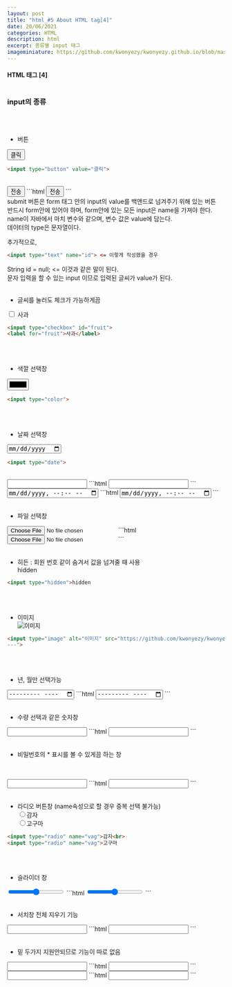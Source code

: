 ```yaml
---
layout: post
title: "html_#5 About HTML tag[4]"
date: 20/06/2021
categories: HTML
description: html
excerpt: 종류별 input 태그
imageminiature: https://github.com/kwonyezy/kwonyezy.github.io/blob/master/_posts/pictures/skyimg.jpg?raw=true
---
```

#### HTML 태그 [4] <br><br>

### input의 종류
 <br><br>
- 버튼 <br>
<input type="button" value="클릭">

```html
<input type="button" value="클릭">
```
<br>
<input type="submit" value="전송">
```html
<input type="submit" value="전송">
```
<br>
submit 버튼은 form 태그 안의 input의 value를 백앤드로 넘겨주기 위해 있는 버튼 <br>
반드시 form안에 있어야 하며, form안에 있는 모든 input은 name을 가져야 한다. <br>
name이 자바에서 마치 변수와 같으며, 변수 값은 value에 담는다. <br>
데이터의 type은 문자열이다. <br>

추가적으로, 
```html
<input type="text" name="id"> <= 이렇게 작성했을 경우
``` 
String id = null; <= 이것과 같은 말이 된다. <br>
문자 입력을 할 수 있는 input 이므로 입력된 글씨가 value가 된다.
 <br><br>

- 글씨를 눌러도 체크가 가능하게끔<br>
<input type="checkbox" id="fruit">
<label for="fruit">사과</label> 

```html
<input type="checkbox" id="fruit">
<label for="fruit">사과</label> 
``` 
<br><br>
    
- 색깔 선택창 <br>
<input type="color"> 

```html
<input type="color"> 
``` 
<br><br>

- 날짜 선택창 <br>
<input type="date">

```html
<input type="date">
``` 
 <br>
<input type="datetime">
```html
<input type="datetime">
```
 <br>
<input type="datetime-local" name="" id="">
```html
<input type="datetime-local" name="" id="">
```
<br><br>

- 파일 선택창 <br>
<input type="file"> 
```html
<input type="file">
```
<br><br>

- 히든 : 회원 번호 같이 숨겨서 값을 넘겨줄 때 사용 <br>
<input type="hidden">hidden 
```html
<input type="hidden">hidden
```
<br><br>

- 이미지 <br>
<input type="image" alt="이미지" src="https://github.com/kwonyezy/kwonyezy.github.io/blob/master/_posts/pictures/skyimg.jpg?raw=true
---">
```html
<input type="image" alt="이미지" src="https://github.com/kwonyezy/kwonyezy.github.io/blob/master/_posts/pictures/skyimg.jpg?raw=true
---">
```
<br><br>

- 년, 월만 선택가능 <br>
<input type="month">
```html
<input type="month">
```
<br><br>

- 수량 선택과 같은 숫자창<br>
<input type="number">
```html
<input type="number">
```
<br><br>

- 비밀번호의 * 표시를 볼 수 있게끔 하는 창<br>
<br><br>
<input type="password">
```html
<input type="password">
```
<br><br>

- 라디오 버튼창 (name속성으로 할 경우 중복 선택 불가능) <br>
<input type="radio" name="vag">감자<br>
<input type="radio" name="vag">고구마
```html
<input type="radio" name="vag">감자<br>
<input type="radio" name="vag">고구마
```
<br><br>

- 슬라이더 창<br>
<input type="range">
```html
<input type="range">
```
<br><br>

- 서치창 전체 지우기 기능<br>
<input type="search">
```html
<input type="search">
```
<br><br>

- 밑 두가지 지원안되므로 기능이 따로 없음<br>
<input type="tel">
```html
<input type="tel">
```
<br>
<input type="url">
```html
<input type="url">
```
